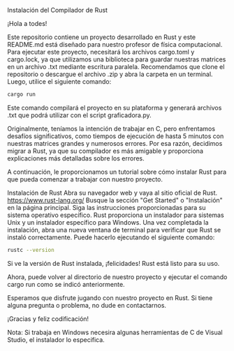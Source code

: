 Instalación del Compilador de Rust

¡Hola a todes!

Este repositorio contiene un proyecto desarrollado en Rust y este README.md está diseñado para nuestro profesor de física computacional. Para ejecutar este proyecto, necesitará los archivos cargo.toml y cargo.lock, ya que utilizamos una biblioteca para guardar nuestras matrices en un archivo .txt mediante escritura paralela. Recomendamos que clone el repositorio o descargue el archivo .zip y abra la carpeta en un terminal. Luego, utilice el siguiente comando:

```bash
cargo run
```

Este comando compilará el proyecto en su plataforma y generará archivos .txt que podrá utilizar con el script graficadora.py.

Originalmente, teníamos la intención de trabajar en C, pero enfrentamos desafíos significativos, como tiempos de ejecución de hasta 5 minutos con nuestras matrices grandes y numerosos errores. Por esa razón, decidimos migrar a Rust, ya que su compilador es más amigable y proporciona explicaciones más detalladas sobre los errores.

A continuación, le proporcionamos un tutorial sobre cómo instalar Rust para que pueda comenzar a trabajar con nuestro proyecto.

Instalación de Rust
Abra su navegador web y vaya al sitio oficial de Rust. https://www.rust-lang.org/
Busque la sección "Get Started" o "Instalación" en la página principal.
Siga las instrucciones proporcionadas para su sistema operativo específico. Rust proporciona un instalador para sistemas Unix y un instalador específico para Windows.
Una vez completada la instalación, abra una nueva ventana de terminal para verificar que Rust se instaló correctamente. Puede hacerlo ejecutando el siguiente comando:

```bash
rustc --version
```

Si ve la versión de Rust instalada, ¡felicidades! Rust está listo para su uso.

Ahora, puede volver al directorio de nuestro proyecto y ejecutar el comando cargo run como se indicó anteriormente.

Esperamos que disfrute jugando con nuestro proyecto en Rust. Si tiene alguna pregunta o problema, no dude en contactarnos.

¡Gracias y feliz codificación!

Nota: Si trabaja en Windows necesira algunas herramientas de C de Visual Studio, el instalador lo especifica.
